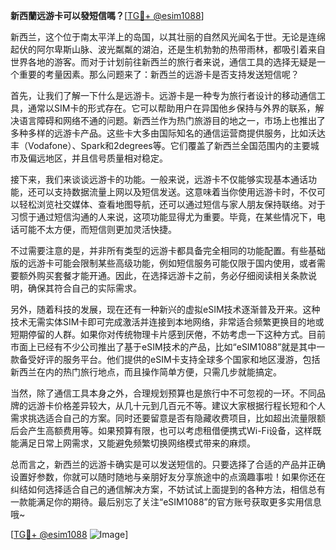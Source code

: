 **新西蘭远游卡可以發短信嗎？**[[TG💪+ @esim1088](https://t.me/s/esim1088)]

新西兰，这个位于南太平洋上的岛国，以其壮丽的自然风光闻名于世。无论是连绵起伏的阿尔卑斯山脉、波光粼粼的湖泊，还是生机勃勃的热带雨林，都吸引着来自世界各地的游客。而对于计划前往新西兰的旅行者来说，通信工具的选择无疑是一个重要的考量因素。那么问题来了：新西兰的远游卡是否支持发送短信呢？

首先，让我们了解一下什么是远游卡。远游卡是一种专为旅行者设计的移动通信工具，通常以SIM卡的形式存在。它可以帮助用户在异国他乡保持与外界的联系，解决语言障碍和网络不通的问题。新西兰作为热门旅游目的地之一，市场上也推出了多种多样的远游卡产品。这些卡大多由国际知名的通信运营商提供服务，比如沃达丰（Vodafone）、Spark和2degrees等。它们覆盖了新西兰全国范围内的主要城市及偏远地区，并且信号质量相对稳定。

接下来，我们来谈谈远游卡的功能。一般来说，远游卡不仅能够实现基本通话功能，还可以支持数据流量上网以及短信发送。这意味着当你使用远游卡时，不仅可以轻松浏览社交媒体、查看地图导航，还可以通过短信与家人朋友保持联络。对于习惯于通过短信沟通的人来说，这项功能显得尤为重要。毕竟，在某些情况下，电话可能不太方便，而短信则更加灵活快捷。

不过需要注意的是，并非所有类型的远游卡都具备完全相同的功能配置。有些基础版的远游卡可能会限制某些高级功能，例如短信服务可能仅限于国内使用，或者需要额外购买套餐才能开通。因此，在选择远游卡之前，务必仔细阅读相关条款说明，确保其符合自己的实际需求。

另外，随着科技的发展，现在还有一种新兴的虚拟eSIM技术逐渐普及开来。这种技术无需实体SIM卡即可完成激活并连接到本地网络，非常适合频繁更换目的地或短期停留的人群。如果你对传统物理卡片感到厌倦，不妨考虑一下这种方式。目前市面上已经有不少公司推出了基于eSIM技术的产品，比如“eSIM1088”就是其中一款备受好评的服务平台。他们提供的eSIM卡支持全球多个国家和地区漫游，包括新西兰在内的热门旅行地点，而且操作简单方便，只需几步就能搞定。

当然，除了通信工具本身之外，合理规划预算也是旅行中不可忽视的一环。不同品牌的远游卡价格差异较大，从几十元到几百元不等。建议大家根据行程长短和个人需求挑选适合自己的方案。同时还要留意是否有隐藏收费项目，比如超出流量限额后会产生高额费用等。如果预算有限，也可以考虑租借便携式Wi-Fi设备，这样既能满足日常上网需求，又能避免频繁切换网络模式带来的麻烦。

总而言之，新西兰的远游卡确实是可以发送短信的。只要选择了合适的产品并正确设置好参数，你就可以随时随地与亲朋好友分享旅途中的点滴趣事啦！如果你还在纠结如何选择适合自己的通信解决方案，不妨试试上面提到的各种方法，相信总有一款能满足你的期待。最后别忘了关注“eSIM1088”的官方账号获取更多实用信息哦~

[[TG💪+ @esim1088](https://t.me/s/esim1088) ![Image](https://i.postimg.cc/4NQfJmqS/Snipaste-2025-05-13-00-14-12.png)]